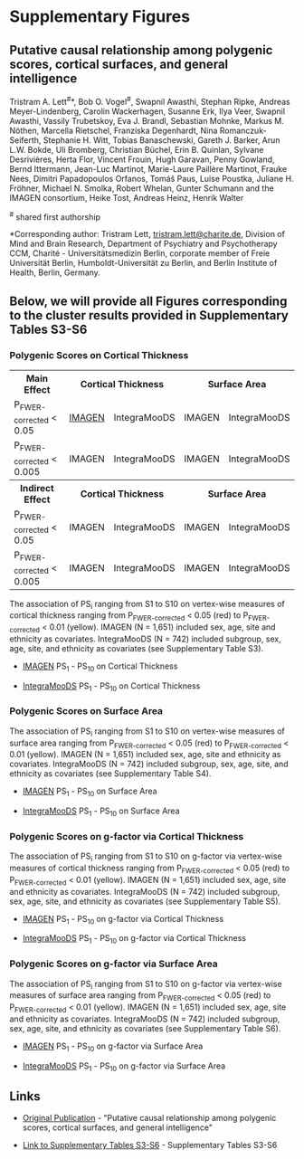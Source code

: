 # Supplementary Figures
## Putative causal relationship among polygenic scores, cortical surfaces, and general intelligence
Tristram A. Lett<sup>#</sup>*, Bob O. Vogel<sup>#</sup>, Swapnil Awasthi, Stephan Ripke, Andreas Meyer-Lindenberg, Carolin Wackerhagen, Susanne Erk, Ilya Veer, Swapnil Awasthi, Vassily Trubetskoy,  Eva J. Brandl, Sebastian Mohnke, Markus M. Nöthen, Marcella Rietschel, Franziska Degenhardt, Nina Romanczuk-Seiferth, Stephanie H. Witt, Tobias Banaschewski, Gareth J. Barker, Arun L.W. Bokde, Uli Bromberg, Christian Büchel, Erin B. Quinlan, Sylvane Desrivières, Herta Flor, Vincent Frouin, Hugh Garavan, Penny Gowland, Bernd Ittermann, Jean-Luc Martinot, Marie-Laure Paillère Martinot, Frauke Nees, Dimitri Papadopoulos Orfanos, Tomáš Paus, Luise Poustka, Juliane H. Fröhner, Michael N. Smolka, Robert Whelan, Gunter Schumann and the IMAGEN consortium, Heike Tost, Andreas Heinz, Henrik Walter

<sup>#</sup> shared first authorship

*Corresponding author: Tristram Lett, tristram.lett@charite.de, Division of Mind and Brain Research, Department of Psychiatry and Psychotherapy CCM, Charité - Universitätsmedizin Berlin, corporate member of Freie Universität Berlin, Humboldt-Universität zu Berlin, and Berlin Institute of Health, Berlin, Germany.

## Below, we will provide all Figures corresponding to the cluster results provided in Supplementary Tables S3-S6

### Polygenic Scores on Cortical Thickness

<table align="center">
  <tr>
    <th>Main Effect</th>
    <th colspan="2">Cortical Thickness</th>
    <th colspan="2">Surface Area</th>
  </tr>
  <tr>
    <td>P<sub>FWER-corrected</sub> < 0.05 </td>
    <td><a href="http://htmlpreview.github.io/?https://github.com/bobvogel/g-factor-mediation/blob/master/IMAGEN_MAINEFFECT_CT/ALL_tstat_con1_thickness.html">IMAGEN</a></td>
    <td>IntegraMooDS</td>
    <td>IMAGEN</td>
    <td>IntegraMooDS</td>
  </tr>
  <tr>
    <td>P<sub>FWER-corrected</sub> < 0.005</td>
    <td>IMAGEN</td>
    <td>IntegraMooDS</td>
    <td>IMAGEN</td>
    <td>IntegraMooDS</td>
  </tr>
  <tr>
    <th>Indirect Effect</th>
    <th colspan="2">Cortical Thickness</th>
    <th colspan="2">Surface Area</th>
  </tr>
  <tr>
    <td>P<sub>FWER-corrected</sub> < 0.05</td>
    <td>IMAGEN</td>
    <td>IntegraMooDS</td>
    <td>IMAGEN</td>
    <td>IntegraMooDS</td>
  </tr>
  <tr>
    <td>P<sub>FWER-corrected</sub> < 0.005</td>
    <td>IMAGEN</td>
    <td>IntegraMooDS</td>
    <td>IMAGEN</td>
    <td>IntegraMooDS</td>
  </tr>
</table>


The association of PS<sub>i</sub> ranging from S1 to S10 on vertex-wise measures of cortical thickness ranging from P<sub>FWER-corrected</sub> < 0.05 (red) to P<sub>FWER-corrected</sub> < 0.01 (yellow). IMAGEN (N = 1,651) included sex, age, site and ethnicity as covariates. IntegraMooDS (N = 742) included subgroup, sex, age, site, and ethnicity as covariates (see Supplementary Table S3).

* [IMAGEN](http://htmlpreview.github.io/?https://github.com/bobvogel/g-factor-mediation/blob/master/IMAGEN_MAINEFFECT_CT/ALL_tstat_con1_thickness.html) PS<sub>1</sub> - PS<sub>10</sub> on Cortical Thickness

* [IntegraMooDS](http://htmlpreview.github.io/?https://github.com/bobvogel/g-factor-mediation/blob/master/INTEGRAMOODS_MAINEFFECT_CT/ALL_tstat_con1_thickness.html) PS<sub>1</sub> - PS<sub>10</sub> on Cortical Thickness

### Polygenic Scores on Surface Area 
The association of PS<sub>i</sub> ranging from S1 to S10 on vertex-wise measures of surface area ranging from P<sub>FWER-corrected</sub> < 0.05 (red) to P<sub>FWER-corrected</sub> < 0.01 (yellow). IMAGEN (N = 1,651) included sex, age, site and ethnicity as covariates. IntegraMooDS (N = 742) included subgroup, sex, age, site, and ethnicity as covariates (see Supplementary Table S4).

* [IMAGEN](http://htmlpreview.github.io/?https://github.com/bobvogel/g-factor-mediation/blob/master/IMAGEN_MAINEFFECT_SA/ALL_tstat_con1_area.html) PS<sub>1</sub> - PS<sub>10</sub> on Surface Area

* [IntegraMooDS](http://htmlpreview.github.io/?https://github.com/bobvogel/g-factor-mediation/blob/master/INTEGRAMOODS_MAINEFFECT_SA/ALL_tstat_con1_area.html) PS<sub>1</sub> - PS<sub>10</sub> on Surface Area

### Polygenic Scores on g-factor via Cortical Thickness 
The association of PS<sub>i</sub> ranging from S1 to S10 on g-factor via vertex-wise measures of cortical thickness ranging from P<sub>FWER-corrected</sub> < 0.05 (red) to P<sub>FWER-corrected</sub> < 0.01 (yellow). IMAGEN (N = 1,651) included sex, age, site and ethnicity as covariates. IntegraMooDS (N = 742) included subgroup, sex, age, site, and ethnicity as covariates (see Supplementary Table S5).

* [IMAGEN](http://htmlpreview.github.io/?https://github.com/bobvogel/g-factor-mediation/blob/master/IMAGEN_MEDIATION_CT/ALL_SobelZ_M_thickness.html) PS<sub>1</sub> - PS<sub>10</sub> on g-factor via Cortical Thickness

* [IntegraMooDS](http://htmlpreview.github.io/?https://github.com/bobvogel/g-factor-mediation/blob/master/INTEGRAMOODS_MEDIATION_CT/ALL_SobelZ_M_thickness.html) PS<sub>1</sub> - PS<sub>10</sub> on g-factor via Cortical Thickness

### Polygenic Scores on g-factor via Surface Area 
The association of PS<sub>i</sub> ranging from S1 to S10 on g-factor via vertex-wise measures of surface area ranging from P<sub>FWER-corrected</sub> < 0.05 (red) to P<sub>FWER-corrected</sub> < 0.01 (yellow). IMAGEN (N = 1,651) included sex, age, site and ethnicity as covariates. IntegraMooDS (N = 742) included subgroup, sex, age, site, and ethnicity as covariates (see Supplementary Table S6).

* [IMAGEN](http://htmlpreview.github.io/?https://github.com/bobvogel/g-factor-mediation/blob/master/IMAGEN_MEDIATION_SA/ALL_SobelZ_M_area.html) PS<sub>1</sub> - PS<sub>10</sub> on g-factor via Surface Area

* [IntegraMooDS](http://htmlpreview.github.io/?https://github.com/bobvogel/g-factor-mediation/blob/master/INTEGRAMOODS_MEDIATION_SA/ALL_SobelZ_M_area.html) PS<sub>1</sub> - PS<sub>10</sub> on g-factor via Surface Area

</p>

## Links

* [Original Publication](http://www.google.com) - "Putative causal relationship among polygenic scores, cortical surfaces, and general intelligence" 

* [Link to Supplementary Tables S3-S6](http://www.google.com) - Supplementary Tables S3-S6

